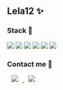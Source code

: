 <!--
**Lela12/Lela12** is a ✨ _special_ ✨ repository because its `README.md` (this file) appears on your GitHub profile.

Here are some ideas to get you started:

- 🔭 I’m currently working on ...
- 🌱 I’m currently learning ...
- 👯 I’m looking to collaborate on ...
- 🤔 I’m looking for help with ...
- 💬 Ask me about ...
- 📫 How to reach me: ...
- 😄 Pronouns: ...
- ⚡ Fun fact: ...
-->
<div>
  
## Lela12 :sparkles:
  
</div>

  
### Stack 📝

<img src="https://img.shields.io/badge/JavaScript-F7DF1E?style=flat-square&logo=JavaScript&logoColor=black"> <img src="https://img.shields.io/badge/Html-E34F26?style=flat-square&logo=html5&logoColor=white"> <img src="https://img.shields.io/badge/Css-1572B6?style=flat-square&logo=css3&logoColor=white"> <img src="https://img.shields.io/badge/React-61DAFB?style=flat-square&logo=React&logoColor=black"> <img src="https://img.shields.io/badge/MongoDB-47A248?style=flat-square&logo=MongoDB&logoColor=white"> <img src="https://img.shields.io/badge/Firebase-FFCA28?style=flat-square&logo=Firebase&logoColor=black">

  
### Contact me 💌
<a href="https://chaeyun4714.tistory.com/">
<img
src="http://img.shields.io/badge/Blog-EA4AAA?style=flat-square&logo=Blogger&logoColor=white&link=https://chaeyun4714.tistory.com/"
style="height : auto; margin-left : 10px; margin-right : 10px;"/>
</a> <a href="mailto:sharryun@gmail.com/"><img
src="https://img.shields.io/badge/Gmail-d14836?style=flat-square&logo=Gmail&logoColor=white&link=mailto:sharryun@gmail.com"
style="height : auto; margin-left : 10px; margin-right : 10px;"/> 

